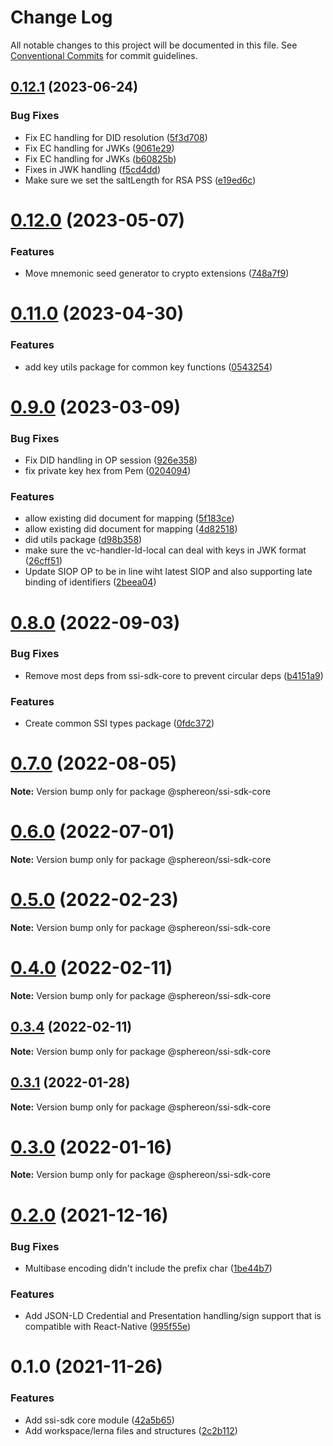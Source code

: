# Change Log

All notable changes to this project will be documented in this file.
See [Conventional Commits](https://conventionalcommits.org) for commit guidelines.

## [0.12.1](https://github.com/Sphereon-OpenSource/ssi-sdk-crypto-extensions/compare/v0.12.0...v0.12.1) (2023-06-24)


### Bug Fixes

* Fix EC handling for DID resolution ([5f3d708](https://github.com/Sphereon-OpenSource/ssi-sdk-crypto-extensions/commit/5f3d70898783d56f5aa7a36e4fd56faf5907dbeb))
* Fix EC handling for JWKs ([9061e29](https://github.com/Sphereon-OpenSource/ssi-sdk-crypto-extensions/commit/9061e2968005931127c52febbb3326fddcd62fb2))
* Fix EC handling for JWKs ([b60825b](https://github.com/Sphereon-OpenSource/ssi-sdk-crypto-extensions/commit/b60825b155971dc8b01d2b4779faf71cecbacfa6))
* Fixes in JWK handling ([f5cd4dd](https://github.com/Sphereon-OpenSource/ssi-sdk-crypto-extensions/commit/f5cd4ddd4f0cd0f155dcbf3a7e8b43c89b97cacb))
* Make sure we set the saltLength for RSA PSS ([e19ed6c](https://github.com/Sphereon-OpenSource/ssi-sdk-crypto-extensions/commit/e19ed6c3a7b8454e8074111d33fc59a9c6bcc611))





# [0.12.0](https://github.com/Sphereon-OpenSource/ssi-sdk-crypto-extensions/compare/v0.11.0...v0.12.0) (2023-05-07)

### Features

- Move mnemonic seed generator to crypto extensions ([748a7f9](https://github.com/Sphereon-OpenSource/ssi-sdk-crypto-extensions/commit/748a7f962d563c60aa543c0c6900aa0c0daea42d))

# [0.11.0](https://github.com/Sphereon-OpenSource/ssi-sdk-crypto-extensions/compare/v0.10.2...v0.11.0) (2023-04-30)

### Features

- add key utils package for common key functions ([0543254](https://github.com/Sphereon-OpenSource/ssi-sdk-crypto-extensions/commit/0543254d14b4ba54adeeab944315db5ba6221d47))

# [0.9.0](https://github.com/Sphereon-OpenSource/ssi-sdk/compare/v0.8.0...v0.9.0) (2023-03-09)

### Bug Fixes

- Fix DID handling in OP session ([926e358](https://github.com/Sphereon-OpenSource/ssi-sdk/commit/926e358ef3eadf19fc3c8f7c9940fe6322c5ff85))
- fix private key hex from Pem ([0204094](https://github.com/Sphereon-OpenSource/ssi-sdk/commit/0204094e7b7fd33314a31df5d06344f54e6f6442))

### Features

- allow existing did document for mapping ([5f183ce](https://github.com/Sphereon-OpenSource/ssi-sdk/commit/5f183ce655a40332a65480634b356ae8fa4d7a84))
- allow existing did document for mapping ([4d82518](https://github.com/Sphereon-OpenSource/ssi-sdk/commit/4d82518653ff456383561c22870856f110976aa0))
- did utils package ([d98b358](https://github.com/Sphereon-OpenSource/ssi-sdk/commit/d98b358ff7f9c787667b4bf48fd748ae9f58197a))
- make sure the vc-handler-ld-local can deal with keys in JWK format ([26cff51](https://github.com/Sphereon-OpenSource/ssi-sdk/commit/26cff511b345e412dc37586ef3c3c8fe678cd574))
- Update SIOP OP to be in line wiht latest SIOP and also supporting late binding of identifiers ([2beea04](https://github.com/Sphereon-OpenSource/ssi-sdk/commit/2beea04a6604d82b12ecbc11e68a9f41775c22ed))

# [0.8.0](https://github.com/Sphereon-OpenSource/ssi-sdk/compare/v0.7.0...v0.8.0) (2022-09-03)

### Bug Fixes

- Remove most deps from ssi-sdk-core to prevent circular deps ([b4151a9](https://github.com/Sphereon-OpenSource/ssi-sdk/commit/b4151a9cde3e5e5dcabb32367e7a6b6ab99cb6cd))

### Features

- Create common SSI types package ([0fdc372](https://github.com/Sphereon-OpenSource/ssi-sdk/commit/0fdc3722e3bc47ac13c3c586535937fa1ebe6f68))

# [0.7.0](https://github.com/Sphereon-OpenSource/ssi-sdk/compare/v0.6.0...v0.7.0) (2022-08-05)

**Note:** Version bump only for package @sphereon/ssi-sdk-core

# [0.6.0](https://github.com/Sphereon-OpenSource/ssi-sdk/compare/v0.5.1...v0.6.0) (2022-07-01)

**Note:** Version bump only for package @sphereon/ssi-sdk-core

# [0.5.0](https://github.com/Sphereon-OpenSource/ssi-sdk/compare/v0.4.0...v0.5.0) (2022-02-23)

**Note:** Version bump only for package @sphereon/ssi-sdk-core

# [0.4.0](https://github.com/Sphereon-OpenSource/ssi-sdk/compare/v0.3.4...v0.4.0) (2022-02-11)

**Note:** Version bump only for package @sphereon/ssi-sdk-core

## [0.3.4](https://github.com/Sphereon-OpenSource/ssi-sdk/compare/v0.3.3...v0.3.4) (2022-02-11)

**Note:** Version bump only for package @sphereon/ssi-sdk-core

## [0.3.1](https://github.com/Sphereon-OpenSource/ssi-sdk/compare/v0.3.0...v0.3.1) (2022-01-28)

**Note:** Version bump only for package @sphereon/ssi-sdk-core

# [0.3.0](https://github.com/Sphereon-OpenSource/ssi-sdk/compare/v0.2.0...v0.3.0) (2022-01-16)

**Note:** Version bump only for package @sphereon/ssi-sdk-core

# [0.2.0](https://github.com/Sphereon-OpenSource/ssi-sdk/compare/v0.1.0...v0.2.0) (2021-12-16)

### Bug Fixes

- Multibase encoding didn't include the prefix char ([1be44b7](https://github.com/Sphereon-OpenSource/ssi-sdk/commit/1be44b7f281b82370a59a321f25057bee34d58de))

### Features

- Add JSON-LD Credential and Presentation handling/sign support that is compatible with React-Native ([995f55e](https://github.com/Sphereon-OpenSource/ssi-sdk/commit/995f55efd5237e3fbd76e6569e09ee3bbcbb686c))

# 0.1.0 (2021-11-26)

### Features

- Add ssi-sdk core module ([42a5b65](https://github.com/Sphereon-OpenSource/ssi-sdk/commit/42a5b65fa3795284fc16b06d2a36c4bf4ea87668))
- Add workspace/lerna files and structures ([2c2b112](https://github.com/Sphereon-OpenSource/ssi-sdk/commit/2c2b11244c2e5e3d2d1b1db76af3d86ec300bc72))
